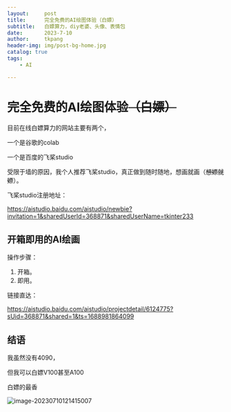 ```yaml
---
layout:     post
title:      完全免费的AI绘图体验（白嫖）
subtitle:   白嫖算力，diy老婆、头像、表情包
date:       2023-7-10
author:     tkpang
header-img: img/post-bg-home.jpg
catalog: true
tags:
    - AI

---
```


# 完全免费的AI绘图体验~~（白嫖）~~

目前在线白嫖算力的网站主要有两个，

一个是谷歌的colab

一个是百度的飞桨studio

受限于墙的原因，我个人推荐飞桨studio，真正做到随时随地，想画就画（~~想嫖就嫖~~）。

飞桨studio注册地址：

https://aistudio.baidu.com/aistudio/newbie?invitation=1&sharedUserId=368871&sharedUserName=tkinter233

## 开箱即用的AI绘画

操作步骤：

1. 开箱。
2. 即用。

链接直达：

https://aistudio.baidu.com/aistudio/projectdetail/6124775?sUid=368871&shared=1&ts=1688981864099

## 结语

我虽然没有4090，

但我可以白嫖V100甚至A100

白嫖的最香

![image-20230710121415007](https://tiankai.solar3.cn/pics/23/116821603219112021019315633196501131715420_gopic_.png)
